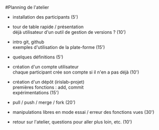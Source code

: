 #Planning de l'atelier
  
- installation des participants (5')  

- tour de table rapide / présentation  
déjà utilisateur d'un outil de gestion de versions ? (10')  

- intro git, github  
exemples d'utilisation de la plate-forme (15')  


- quelques définitions  (5')  

- création d'un compte utilisateur  
  chaque participant crée son compte si il n'en a pas déjà  (10')  

- création d'un dépôt (irislab-projet)  
premières fonctions : add, commit  
expérimentations (15')  

- pull / push / merge / fork (20')  

- manipulations libres en mode essai / erreur des fonctions vues (30')  

- retour sur l'atelier, questions
pour aller plus loin, etc. (10')               
